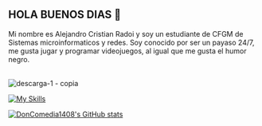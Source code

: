 ## HOLA BUENOS DIAS 👋

Mi nombre es Alejandro Cristian Radoi y soy un estudiante de CFGM de Sistemas microinformaticos y redes.
Soy conocido por ser un payaso 24/7, me gusta jugar y programar videojuegos, al igual que me gusta el humor negro.
<br>
<br>

![descarga-_1_ - copia](https://github.com/user-attachments/assets/eb7f8477-58d3-4b4a-a425-e77f972dcc9d)


[![My Skills](https://skillicons.dev/icons?i=html,css,js,vscode,windows,mint,discord,gmail&perline=4&theme=dark)](https://skillicons.dev)

[![DonComedia1408's GitHub stats](https://github-readme-stats.vercel.app/api?username=doncomedia1408)](https://github.com/anuraghazra/github-readme-stats&show_icons=true&theme=neont&bg_color=00000000)
<!--
**DonComedia1408/DonComedia1408** is a ✨ _special_ ✨ repository because its `README.md` (this file) appears on your GitHub profile.

Here are some ideas to get you started:


- 🌱 I’m currently learning ...
- 👯 I’m looking to collaborate on ...
- 🤔 I’m looking for help with ...
- 💬 Ask me about ...
- 📫 How to reach me: ...
- 😄 Pronouns: ...
- ⚡ Fun fact: ...
-->
